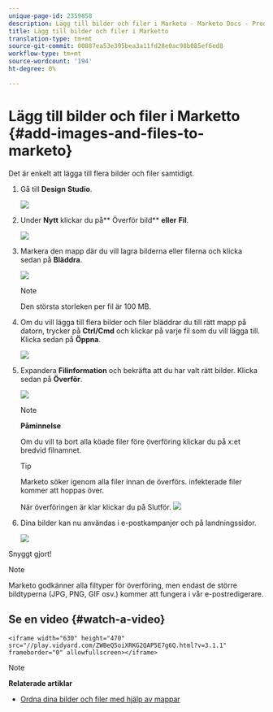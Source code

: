 ```yaml
---
unique-page-id: 2359858
description: Lägg till bilder och filer i Marketo - Marketo Docs - Produktdokumentation
title: Lägg till bilder och filer i Marketto
translation-type: tm+mt
source-git-commit: 00887ea53e395bea3a11fd28e0ac98b085ef6ed8
workflow-type: tm+mt
source-wordcount: '194'
ht-degree: 0%

---
```



# Lägg till bilder och filer i Marketto {#add-images-and-files-to-marketo}

Det är enkelt att lägga till flera bilder och filer samtidigt.

1. Gå till **Design** **Studio**.

   ![](assets/designstudio.png)

1. Under **Nytt** klickar du på** Överför bild** **eller** **Fil**.

   ![](assets/image2014-9-15-18-3a5-3a33.png)

1. Markera den mapp där du vill lagra bilderna eller filerna och klicka sedan på **Bläddra**.

   ![](assets/image2014-9-15-18-3a6-3a21.png)

   >[!NOTE]
   >
   >Den största storleken per fil är 100 MB.

1. Om du vill lägga till flera bilder och filer bläddrar du till rätt mapp på datorn, trycker på **Ctrl/Cmd** och klickar på varje fil som du vill lägga till. Klicka sedan på **Öppna**.

   ![](assets/image2014-9-15-18-3a6-3a58.png)

1. Expandera **Filinformation** och bekräfta att du har valt rätt bilder. Klicka sedan på **Överför**.

   ![](assets/image2014-9-15-18-3a7-3a22.png)

   >[!NOTE]
   >
   >**Påminnelse**
   >
   >
   >Om du vill ta bort alla köade filer före överföring klickar du på x:et bredvid filnamnet.

   >[!TIP]
   >
   >Marketo söker igenom alla filer innan de överförs. infekterade filer kommer att hoppas över.

   När överföringen är klar klickar du på Slutför.
   ![](assets/image2014-9-15-18-3a8-3a34.png)

1. Dina bilder kan nu användas i e-postkampanjer och på landningssidor.

   ![](assets/image2014-9-15-18-3a8-3a45.png)

Snyggt gjort!

>[!NOTE]
>
>Marketo godkänner alla filtyper för överföring, men endast de större bildtyperna (JPG, PNG, GIF osv.) kommer att fungera i vår e-postredigerare.

## Se en video {#watch-a-video}

`<iframe width="630" height="470" src="//play.vidyard.com/ZWBeQ5oiXRKG2QAP5E7g6Q.html?v=3.1.1" frameborder="0" allowfullscreen></iframe>`

>[!NOTE]
>
>**Relaterade artiklar**
>
>* [Ordna dina bilder och filer med hjälp av mappar](organize-your-images-and-files-using-folders.md)

>



